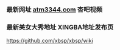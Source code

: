 ### 最新网址 [atm3344.com](http://www.atm3344.com/?xingbashipin) 杏吧视频
### 最新美女大秀地址 XINGBA地址发布页

https://github.com/xbsp/xbsp/wiki
